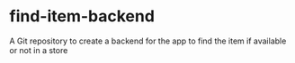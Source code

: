 # find-item-backend
A Git repository to create a backend for the app to find the item if available or not in a store
